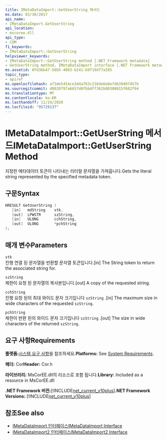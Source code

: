 ```yaml
---
title: IMetaDataImport::GetUserString 메서드
ms.date: 03/30/2017
api_name:
- IMetaDataImport.GetUserString
api_location:
- mscoree.dll
api_type:
- COM
f1_keywords:
- IMetaDataImport::GetUserString
helpviewer_keywords:
- IMetaDataImport::GetUserString method [.NET Framework metadata]
- GetUserString method, IMetaDataImport interface [.NET Framework metadata]
ms.assetid: 0fd3bb47-58b5-4083-b241-b9719df7a285
topic_type:
- apiref
ms.openlocfilehash: af3de5454ce3d4a763c216de6e8efdb39407457b
ms.sourcegitcommit: d8020797a6657d0fbbdff362b80300815f682f94
ms.translationtype: MT
ms.contentlocale: ko-KR
ms.lasthandoff: 11/24/2020
ms.locfileid: "95729137"
---
```

# <a name="imetadataimportgetuserstring-method"></a><span data-ttu-id="07000-102">IMetaDataImport::GetUserString 메서드</span><span class="sxs-lookup"><span data-stu-id="07000-102">IMetaDataImport::GetUserString Method</span></span>

<span data-ttu-id="07000-103">지정한 메타데이터 토큰이 나타내는 리터럴 문자열을 가져옵니다.</span><span class="sxs-lookup"><span data-stu-id="07000-103">Gets the literal string represented by the specified metadata token.</span></span>  
  
## <a name="syntax"></a><span data-ttu-id="07000-104">구문</span><span class="sxs-lookup"><span data-stu-id="07000-104">Syntax</span></span>  
  
```cpp  
HRESULT GetUserString (  
   [in]   mdString    stk,  
   [out]  LPWSTR      szString,  
   [in]   ULONG       cchString,  
   [out]  ULONG       *pchString  
);  
```  
  
## <a name="parameters"></a><span data-ttu-id="07000-105">매개 변수</span><span class="sxs-lookup"><span data-stu-id="07000-105">Parameters</span></span>  

 `stk`  
 <span data-ttu-id="07000-106">진행 연결 된 문자열을 반환할 문자열 토큰입니다.</span><span class="sxs-lookup"><span data-stu-id="07000-106">[in] The String token to return the associated string for.</span></span>  
  
 `szString`  
 <span data-ttu-id="07000-107">제한이 요청 된 문자열의 복사본입니다.</span><span class="sxs-lookup"><span data-stu-id="07000-107">[out] A copy of the requested string.</span></span>  
  
 `cchString`  
 <span data-ttu-id="07000-108">진행 요청 된의 최대 와이드 문자 크기입니다 `szString` .</span><span class="sxs-lookup"><span data-stu-id="07000-108">[in] The maximum size in wide characters of the requested `szString`.</span></span>  
  
 `pchString`  
 <span data-ttu-id="07000-109">제한이 반환 된의 와이드 문자 크기입니다 `szString` .</span><span class="sxs-lookup"><span data-stu-id="07000-109">[out] The size in wide characters of the returned `szString`.</span></span>  
  
## <a name="requirements"></a><span data-ttu-id="07000-110">요구 사항</span><span class="sxs-lookup"><span data-stu-id="07000-110">Requirements</span></span>  

 <span data-ttu-id="07000-111">**플랫폼:**[시스템 요구 사항](../../get-started/system-requirements.md)을 참조하세요.</span><span class="sxs-lookup"><span data-stu-id="07000-111">**Platforms:** See [System Requirements](../../get-started/system-requirements.md).</span></span>  
  
 <span data-ttu-id="07000-112">**헤더:** Cor</span><span class="sxs-lookup"><span data-stu-id="07000-112">**Header:** Cor.h</span></span>  
  
 <span data-ttu-id="07000-113">**라이브러리:** MsCorEE.dll의 리소스로 포함 됩니다.</span><span class="sxs-lookup"><span data-stu-id="07000-113">**Library:** Included as a resource in MsCorEE.dll</span></span>  
  
 <span data-ttu-id="07000-114">**.NET Framework 버전:**[!INCLUDE[net_current_v10plus](../../../../includes/net-current-v10plus-md.md)]</span><span class="sxs-lookup"><span data-stu-id="07000-114">**.NET Framework Versions:** [!INCLUDE[net_current_v10plus](../../../../includes/net-current-v10plus-md.md)]</span></span>  
  
## <a name="see-also"></a><span data-ttu-id="07000-115">참조</span><span class="sxs-lookup"><span data-stu-id="07000-115">See also</span></span>

- [<span data-ttu-id="07000-116">IMetaDataImport 인터페이스</span><span class="sxs-lookup"><span data-stu-id="07000-116">IMetaDataImport Interface</span></span>](imetadataimport-interface.md)
- [<span data-ttu-id="07000-117">IMetaDataImport2 인터페이스</span><span class="sxs-lookup"><span data-stu-id="07000-117">IMetaDataImport2 Interface</span></span>](imetadataimport2-interface.md)
